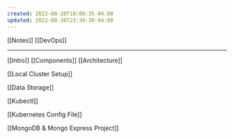 ```yaml
---
created: 2022-08-28T10:08:35-04:00
updated: 2022-08-30T23:34:30-04:00
---
```

[[Notes]]
[[DevOps]]

---

[[Intro]]
[[Components]]
[[Architecture]]

[[Local Cluster Setup]]

[[Data Storage]]

[[Kubectl]]

[[Kubernetes Config File]]

[[MongoDB & Mongo Express Project]]